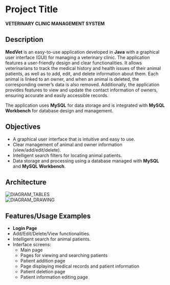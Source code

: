 # Project Title  
**VETERINARY CLINIC MANAGEMENT SYSTEM**

## Description  
**MedVet** is an easy-to-use application developed in **Java** with a graphical user interface (GUI) for managing a veterinary clinic. The application features a user-friendly design and clear functionalities. It allows veterinarians to track the medical history and health issues of their animal patients, as well as to add, edit, and delete information about them. Each animal is linked to an owner, and when an animal is deleted, the corresponding owner’s data is also removed. Additionally, the application provides features to view and update the contact information of owners, ensuring accurate and easily accessible records.

The application uses **MySQL** for data storage and is integrated with **MySQL Workbench** for database design and management.

## Objectives  
- A graphical user interface that is intuitive and easy to use.  
- Clear management of animal and owner information (view/add/edit/delete).  
- Intelligent search filters for locating animal patients.  
- Data storage and processing using a database managed with **MySQL** and **MySQL Workbench**.  

## Architecture  
![DIAGRAM_TABLES](https://github.com/user-attachments/assets/cfe88a26-6f21-4a24-9129-2548886f1a90)  
![DIAGRAM_DRAWING](https://github.com/user-attachments/assets/5d087398-87c9-49c2-827e-b9a79d43da41)  

## Features/Usage Examples  

- **Login Page**  
- Add/Edit/Delete/View functionalities.  
- Intelligent search for animal patients.  
- Interface screens:  
  - Main page  
  - Pages for viewing and searching patients  
  - Patient addition page  
  - Page displaying medical records and patient information  
  - Patient deletion page  
  - Patient information editing page  
